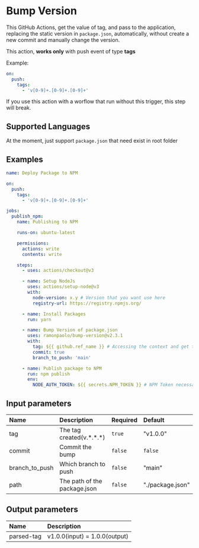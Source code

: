 # Bump Version

This GitHub Actions, get the value of tag, and pass to the application, replacing the static version in `package.json`, automatically, without create a new commit and manually change the version.

This action, **works only** with push event of type **tags**

Example:

```yml
on:
  push:
    tags:
      - 'v[0-9]+.[0-9]+.[0-9]+'
```

If you use this action with a worflow that run without this trigger, this step will break.

## Supported Languages

At the moment, just support `package.json` that need exist in root folder

## Examples

```yml
name: Deploy Package to NPM

on:
  push:
    tags:
      - 'v[0-9]+.[0-9]+.[0-9]+'

jobs:
  publish_npm:
    name: Publishing to NPM

    runs-on: ubuntu-latest

    permissions:
      actions: write
      contents: write

    steps:
      - uses: actions/checkout@v3

      - name: Setup NodeJs
        uses: actions/setup-node@v3
        with:
          node-version: x.y # Version that you want use here
          registry-url: https://registry.npmjs.org/

      - name: Install Packages
        run: yarn

      - name: Bump Version of package.json
        uses: ramonpaolo/bump-version@v2.3.1
        with:
          tag: ${{ github.ref_name }} # Accessing the context and get the reference_name, that in this case, is the tag that you created(ex: v1.0.0)
          commit: true
          branch_to_push: 'main'

      - name: Publish package to NPM
        run: npm publish
        env:
          NODE_AUTH_TOKEN: ${{ secrets.NPM_TOKEN }} # NPM Token necessary to deploy packages on pipelines CI/CD
```

## Input parameters

| Name           | Description                  | Required | Default          |
| :------------- | :--------------------------- | :------- | :--------------- |
| tag            | The tag created(v.\*.\*.\*)  | `true`   | "v1.0.0"         |
| commit         | Commit the bump              | `false`  | `false`          |
| branch_to_push | Which branch to push         | `false`  | "main"           |
| path           | The path of the package.json | `false`  | "./package.json" |

## Output parameters

| Name       | Description                   |
| :--------- | :---------------------------- |
| parsed-tag | v1.0.0(input) = 1.0.0(output) |
